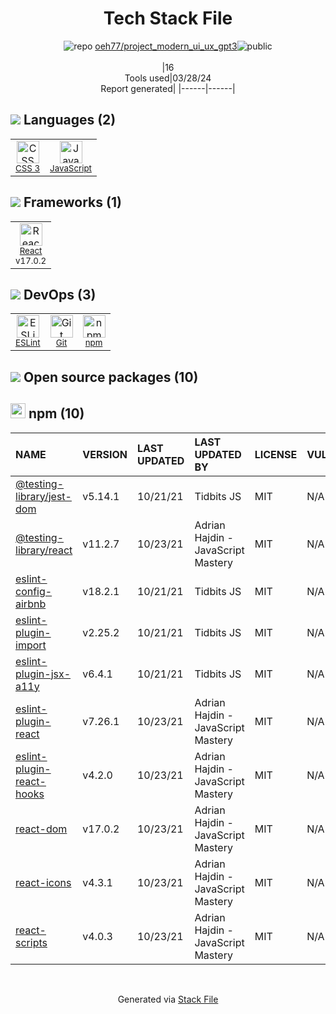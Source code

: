 <!--
&lt;--- Readme.md Snippet without images Start ---&gt;
## Tech Stack
oeh77/project_modern_ui_ux_gpt3 is built on the following main stack:

- [JavaScript](https://developer.mozilla.org/en-US/docs/Web/JavaScript) – Languages
- [React](https://reactjs.org/) – Javascript UI Libraries
- [ESLint](http://eslint.org/) – Code Review

Full tech stack [here](/techstack.md)

&lt;--- Readme.md Snippet without images End ---&gt;

&lt;--- Readme.md Snippet with images Start ---&gt;
## Tech Stack
oeh77/project_modern_ui_ux_gpt3 is built on the following main stack:

- <img width='25' height='25' src='https://img.stackshare.io/service/1209/javascript.jpeg' alt='JavaScript'/> [JavaScript](https://developer.mozilla.org/en-US/docs/Web/JavaScript) – Languages
- <img width='25' height='25' src='https://img.stackshare.io/service/1020/OYIaJ1KK.png' alt='React'/> [React](https://reactjs.org/) – Javascript UI Libraries
- <img width='25' height='25' src='https://img.stackshare.io/service/3337/Q4L7Jncy.jpg' alt='ESLint'/> [ESLint](http://eslint.org/) – Code Review

Full tech stack [here](/techstack.md)

&lt;--- Readme.md Snippet with images End ---&gt;
-->
<div align="center">

# Tech Stack File
![](https://img.stackshare.io/repo.svg "repo") [oeh77/project_modern_ui_ux_gpt3](https://github.com/oeh77/project_modern_ui_ux_gpt3)![](https://img.stackshare.io/public_badge.svg "public")
<br/><br/>
|16<br/>Tools used|03/28/24 <br/>Report generated|
|------|------|
</div>

## <img src='https://img.stackshare.io/languages.svg'/> Languages (2)
<table><tr>
  <td align='center'>
  <img width='36' height='36' src='https://img.stackshare.io/service/6727/css.png' alt='CSS 3'>
  <br>
  <sub><a href="https://developer.mozilla.org/en-US/docs/Web/CSS/CSS3">CSS 3</a></sub>
  <br>
  <sub></sub>
</td>

<td align='center'>
  <img width='36' height='36' src='https://img.stackshare.io/service/1209/javascript.jpeg' alt='JavaScript'>
  <br>
  <sub><a href="https://developer.mozilla.org/en-US/docs/Web/JavaScript">JavaScript</a></sub>
  <br>
  <sub></sub>
</td>

</tr>
</table>

## <img src='https://img.stackshare.io/frameworks.svg'/> Frameworks (1)
<table><tr>
  <td align='center'>
  <img width='36' height='36' src='https://img.stackshare.io/service/1020/OYIaJ1KK.png' alt='React'>
  <br>
  <sub><a href="https://reactjs.org/">React</a></sub>
  <br>
  <sub>v17.0.2</sub>
</td>

</tr>
</table>

## <img src='https://img.stackshare.io/devops.svg'/> DevOps (3)
<table><tr>
  <td align='center'>
  <img width='36' height='36' src='https://img.stackshare.io/service/3337/Q4L7Jncy.jpg' alt='ESLint'>
  <br>
  <sub><a href="http://eslint.org/">ESLint</a></sub>
  <br>
  <sub></sub>
</td>

<td align='center'>
  <img width='36' height='36' src='https://img.stackshare.io/service/1046/git.png' alt='Git'>
  <br>
  <sub><a href="http://git-scm.com/">Git</a></sub>
  <br>
  <sub></sub>
</td>

<td align='center'>
  <img width='36' height='36' src='https://img.stackshare.io/service/1120/lejvzrnlpb308aftn31u.png' alt='npm'>
  <br>
  <sub><a href="https://www.npmjs.com/">npm</a></sub>
  <br>
  <sub></sub>
</td>

</tr>
</table>


## <img src='https://img.stackshare.io/group.svg' /> Open source packages (10)</h2>

## <img width='24' height='24' src='https://img.stackshare.io/service/1120/lejvzrnlpb308aftn31u.png'/> npm (10)

|NAME|VERSION|LAST UPDATED|LAST UPDATED BY|LICENSE|VULNERABILITIES|
|:------|:------|:------|:------|:------|:------|
|[@testing-library/jest-dom](https://www.npmjs.com/@testing-library/jest-dom)|v5.14.1|10/21/21|Tidbits JS |MIT|N/A|
|[@testing-library/react](https://www.npmjs.com/@testing-library/react)|v11.2.7|10/23/21|Adrian Hajdin - JavaScript Mastery |MIT|N/A|
|[eslint-config-airbnb](https://www.npmjs.com/eslint-config-airbnb)|v18.2.1|10/21/21|Tidbits JS |MIT|N/A|
|[eslint-plugin-import](https://www.npmjs.com/eslint-plugin-import)|v2.25.2|10/21/21|Tidbits JS |MIT|N/A|
|[eslint-plugin-jsx-a11y](https://www.npmjs.com/eslint-plugin-jsx-a11y)|v6.4.1|10/21/21|Tidbits JS |MIT|N/A|
|[eslint-plugin-react](https://www.npmjs.com/eslint-plugin-react)|v7.26.1|10/23/21|Adrian Hajdin - JavaScript Mastery |MIT|N/A|
|[eslint-plugin-react-hooks](https://www.npmjs.com/eslint-plugin-react-hooks)|v4.2.0|10/23/21|Adrian Hajdin - JavaScript Mastery |MIT|N/A|
|[react-dom](https://www.npmjs.com/react-dom)|v17.0.2|10/23/21|Adrian Hajdin - JavaScript Mastery |MIT|N/A|
|[react-icons](https://www.npmjs.com/react-icons)|v4.3.1|10/23/21|Adrian Hajdin - JavaScript Mastery |MIT|N/A|
|[react-scripts](https://www.npmjs.com/react-scripts)|v4.0.3|10/23/21|Adrian Hajdin - JavaScript Mastery |MIT|N/A|

<br/>
<div align='center'>

Generated via [Stack File](https://github.com/marketplace/stack-file)
